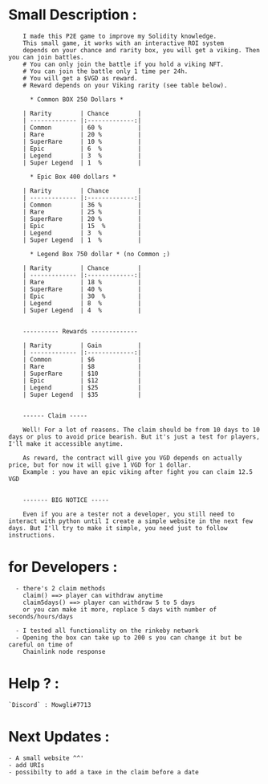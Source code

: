 

# Small Description :

        I made this P2E game to improve my Solidity knowledge.
        This small game, it works with an interactive ROI system 
        depends on your chance and rarity box, you will get a viking. Then you can join battles.
        # You can only join the battle if you hold a viking NFT.
        # You can join the battle only 1 time per 24h.
        # You will get a $VGD as reward.
        # Reward depends on your Viking rarity (see table below).
    
          * Common BOX 250 Dollars *

        | Rarity        | Chance        | 
        | ------------- |:-------------:|
        | Common        | 60 %          | 
        | Rare          | 20 %          | 
        | SuperRare     | 10 %          | 
        | Epic          | 6  %          | 
        | Legend        | 3  %          |   
        | Super Legend  | 1  %          |   

          * Epic Box 400 dollars *

        | Rarity        | Chance        |  
        | ------------- |:-------------:|
        | Common        | 36 %          | 
        | Rare          | 25 %          | 
        | SuperRare     | 20 %          | 
        | Epic          | 15  %         | 
        | Legend        | 3  %          |   
        | Super Legend  | 1  %          | 

          * Legend Box 750 dollar * (no Common ;)

        | Rarity        | Chance        | 
        | ------------- |:-------------:|
        | Rare          | 18 %          | 
        | SuperRare     | 40 %          | 
        | Epic          | 30  %         | 
        | Legend        | 8  %          |   
        | Super Legend  | 4  %          |


        ---------- Rewards -------------

        | Rarity        | Gain          |
        | ------------- |:-------------:|
        | Common        | $6            | 
        | Rare          | $8            | 
        | SuperRare     | $10           | 
        | Epic          | $12           | 
        | Legend        | $25           |   
        | Super Legend  | $35           | 


        ------ Claim -----

        Well! For a lot of reasons. The claim should be from 10 days to 10 days or plus to avoid price bearish. But it's just a test for players, I'll make it accessible anytime.

        As reward, the contract will give you VGD depends on actually price, but for now it will give 1 VGD for 1 dollar.
        Example : you have an epic viking after fight you can claim 12.5 VGD


        ------- BIG NOTICE -----

        Even if you are a tester not a developer, you still need to interact with python until I create a simple website in the next few days. But I'll try to make it simple, you need just to follow instructions.


# for Developers : 

      - there's 2 claim methods 
        claim() ==> player can withdraw anytime
        claim5days() ==> player can withdraw 5 to 5 days 
        or you can make it more, replace 5 days with number of seconds/hours/days
  
      - I tested all functionality on the rinkeby network
      - Opening the box can take up to 200 s you can change it but be careful on time of 
        Chainlink node response

# Help ? :

    `Discord` : Mowgli#7713


# Next Updates :

    - A small website ^^'
    - add URIs
    - possibilty to add a taxe in the claim before a date

      




